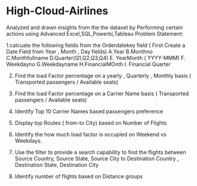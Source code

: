 # High-Cloud-Airlines
Analyzed and drawn insights from the the dataset by Performing certain actions using Advanced Excel,SQL,Powerbi,Tableau Problem Statement:

1.calcuate the following fields from the Orderdatekey field ( First Create a Date Field from Year , Month , Day fields) A.Year B.Monthno C.Monthfullname D.Quarter(Q1,Q2,Q3,Q4) E. YearMonth ( YYYY-MMM) F. Weekdayno G.Weekdayname H.FinancialMOnth I. Financial Quarter

2. Find the load Factor percentage on a yearly , Quarterly , Monthly basis ( Transported passengers / Available seats)

3. Find the load Factor percentage on a Carrier Name basis ( Transported passengers / Available seats)

4. Identify Top 10 Carrier Names based passengers preference

5. Display top Routes ( from-to City) based on Number of Flights

6. Identify the how much load factor is occupied on Weekend vs Weekdays.

7. Use the filter to provide a search capability to find the flights between Source Country, Source State, Source City to Destination Country , Destination State, Destination City
8. Identify number of flights based on Distance groups
